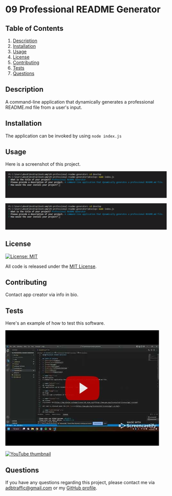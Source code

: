 # 09 Professional README Generator 

## Table of Contents
1. [Description](#desc)
2. [Installation](#install)
3. [Usage](#usage)
4. [License](#license)
5. [Contributing](#contributing)
6. [Tests](#tests)
7. [Questions](#questions)

<a name="desc"></a>
## Description 
A command-line application that dynamically generates a professional README.md file from a user's input.

<a name="install"></a> 
## Installation
The application can be invoked by using ```node index.js```

<a name="usage"></a> 
## Usage
Here is a screenshot of this project.
<p align="center">

![screenshot](./img/readme-gen-screenshot.png)
</p>

![Project screenshot](./img/readme-gen-screenshot.png)

<a name="license"></a> 
## License
[![License: MIT](https://img.shields.io/badge/License-MIT-yellow.svg)](https://mit-license.org/)
  
All code is released under the [MIT License](https://mit-license.org/).

<a name="contributing"></a> 
## Contributing
Contact app creator via info in bio. 

<a name="tests"></a> 
## Tests
Here's an example of how to test this software.
<p align="center">

[![YouTube thumbnail](./img/youtube-thumb.jpg)](https://www.youtube.com/embed/9qAj-_23whw)
</p>

[![YouTube thumbnail](https://img.youtube.com/vi/9qAj-_23whw/0.jpg)](https://www.youtube.com/embed/9qAj-_23whw)

<a name="questions"></a> 
## Questions
If you have any questions regarding this project, please contact me via [adbtraffic@gmail.com](adbtraffic@gmail.com) or my [GitHub profile](https://github.com/ebonygrrl).
